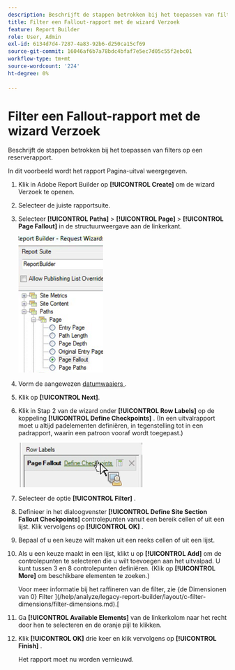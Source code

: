 ```yaml
---
description: Beschrijft de stappen betrokken bij het toepassen van filters op een reserverapport.
title: Filter een Fallout-rapport met de wizard Verzoek
feature: Report Builder
role: User, Admin
exl-id: 6134d7d4-7287-4a83-92b6-d250ca15cf69
source-git-commit: 16046af6b7a78bdc4bfaf7e5ec7d05c55f2ebc01
workflow-type: tm+mt
source-wordcount: '224'
ht-degree: 0%

---
```


# Filter een Fallout-rapport met de wizard Verzoek

Beschrijft de stappen betrokken bij het toepassen van filters op een reserverapport.

In dit voorbeeld wordt het rapport Pagina-uitval weergegeven.

1. Klik in Adobe Report Builder op **[!UICONTROL Create]** om de wizard Verzoek te openen.
1. Selecteer de juiste rapportsuite.
1. Selecteer **[!UICONTROL Paths]** > **[!UICONTROL Page]** > **[!UICONTROL Page Fallout]** in de structuurweergave aan de linkerkant.

   ![ Schermafbeelding die de de boomstructuurmening van Vensters voor de folder van de Report Builder toont. Pagina-uitval is geselecteerd.](assets/page_fallout.png)

1. Vorm de aangewezen [ datumwaaiers ](/help/analyze/legacy-report-builder/data-requests/configuring-report-dates/custom-calendar.md).
1. Klik op **[!UICONTROL Next]**.
1. Klik in Stap 2 van de wizard onder **[!UICONTROL Row Labels]** op de koppeling **[!UICONTROL Define Checkpoints]** . (In een uitvalrapport moet u altijd padelementen definiëren, in tegenstelling tot in een padrapport, waarin een patroon vooraf wordt toegepast.)

   ![ Schermafbeelding die de Define Checkpoints-koppeling weergeeft.](assets/define_checkpoints.png)

1. Selecteer de optie **[!UICONTROL Filter]** .

1. Definieer in het dialoogvenster **[!UICONTROL Define Site Section Fallout Checkpoints]** controlepunten vanuit een bereik cellen of uit een lijst. Klik vervolgens op **[!UICONTROL OK]** .
1. Bepaal of u een keuze wilt maken uit een reeks cellen of uit een lijst.
1. Als u een keuze maakt in een lijst, klikt u op **[!UICONTROL Add]** om de controlepunten te selecteren die u wilt toevoegen aan het uitvalpad. U kunt tussen 3 en 8 controlepunten definiëren. (Klik op **[!UICONTROL More]** om beschikbare elementen te zoeken.)

   Voor meer informatie bij het raffineren van de filter, zie {de Dimensionen van 0} Filter ](/help/analyze/legacy-report-builder/layout/c-filter-dimensions/filter-dimensions.md).[

1. Ga **[!UICONTROL Available Elements]** van de linkerkolom naar het recht door hen te selecteren en de oranje pijl te klikken.
1. Klik **[!UICONTROL OK]** drie keer en klik vervolgens op **[!UICONTROL Finish]** .

   Het rapport moet nu worden vernieuwd.
